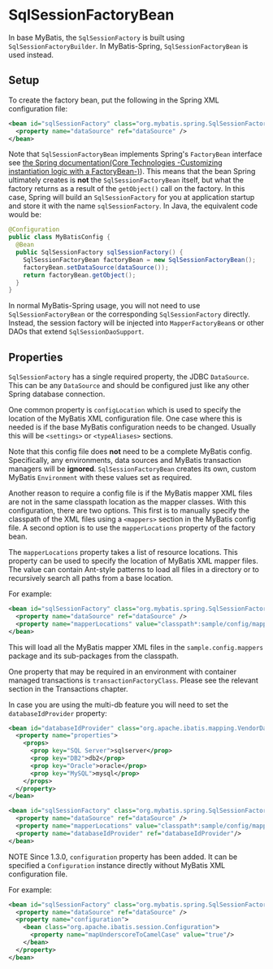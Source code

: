 <a name="SqlSessionFactoryBean"></a>
# SqlSessionFactoryBean

In base MyBatis, the `SqlSessionFactory` is built using `SqlSessionFactoryBuilder`. In MyBatis-Spring, `SqlSessionFactoryBean` is used instead.

## Setup

To create the factory bean, put the following in the Spring XML configuration file:

```xml
<bean id="sqlSessionFactory" class="org.mybatis.spring.SqlSessionFactoryBean">
  <property name="dataSource" ref="dataSource" />
</bean>
```
Note that `SqlSessionFactoryBean` implements Spring's `FactoryBean` interface see [the Spring documentation(Core Technologies -Customizing instantiation logic with a FactoryBean-)](https://docs.spring.io/spring/docs/current/spring-framework-reference/core.html#beans-factory-extension-factorybean)).
This means that the bean Spring ultimately creates is **not** the `SqlSessionFactoryBean` itself, but what the factory returns as a result of the `getObject()` call on the factory. 
In this case, Spring will build an `SqlSessionFactory` for you at application startup and store it with the name `sqlSessionFactory`.
In Java, the equivalent code would be:

```java
@Configuration
public class MyBatisConfig {
  @Bean
  public SqlSessionFactory sqlSessionFactory() {
    SqlSessionFactoryBean factoryBean = new SqlSessionFactoryBean();
    factoryBean.setDataSource(dataSource());
    return factoryBean.getObject();
  }
}
```

In normal MyBatis-Spring usage, you will not need to use `SqlSessionFactoryBean` or the corresponding `SqlSessionFactory` directly.
Instead, the session factory will be injected into `MapperFactoryBean`s or other DAOs that extend `SqlSessionDaoSupport`.

## Properties

`SqlSessionFactory` has a single required property, the JDBC `DataSource`. This can be any `DataSource` and should be configured just like any other Spring database connection.

One common property is `configLocation` which is used to specify the location of the MyBatis XML configuration file.
One case where this is needed is if the base MyBatis configuration needs to be changed. Usually this will be `<settings>` or `<typeAliases>` sections.

Note that this config file does **not** need to be a complete MyBatis config. Specifically, any environments, data sources and MyBatis transaction managers will be **ignored**.
`SqlSessionFactoryBean` creates its own, custom MyBatis `Environment` with these values set as required.

Another reason to require a config file is if the MyBatis mapper XML files are not in the same classpath location as the mapper classes. With this configuration, there are two options.
This first is to manually specify the classpath of the XML files using a `<mappers>` section in the MyBatis config file. A second option is to use the `mapperLocations` property of the factory bean.

The `mapperLocations` property takes a list of resource locations. This property can be used to specify the location of MyBatis XML mapper files.
The value can contain Ant-style patterns to load all files in a directory or to recursively search all paths from a base location.

For example:

```xml
<bean id="sqlSessionFactory" class="org.mybatis.spring.SqlSessionFactoryBean">
  <property name="dataSource" ref="dataSource" />
  <property name="mapperLocations" value="classpath*:sample/config/mappers/**/*.xml" />
</bean>
```

This will load all the MyBatis mapper XML files in the `sample.config.mappers` package and its sub-packages from the classpath.

One property that may be required in an environment with container managed transactions is `transactionFactoryClass`. Please see the relevant section in the Transactions chapter.

In case you are using the multi-db feature you will need to set the `databaseIdProvider` property:

```xml
<bean id="databaseIdProvider" class="org.apache.ibatis.mapping.VendorDatabaseIdProvider">
  <property name="properties">
    <props>
      <prop key="SQL Server">sqlserver</prop>
      <prop key="DB2">db2</prop>
      <prop key="Oracle">oracle</prop>
      <prop key="MySQL">mysql</prop>
    </props>
  </property>
</bean>
```
```xml
<bean id="sqlSessionFactory" class="org.mybatis.spring.SqlSessionFactoryBean">
  <property name="dataSource" ref="dataSource" />
  <property name="mapperLocations" value="classpath*:sample/config/mappers/**/*.xml" />
  <property name="databaseIdProvider" ref="databaseIdProvider"/>
</bean>
```

<span class="label important">NOTE</span>
Since 1.3.0, `configuration` property has been added. It can be specified a `Configuration` instance directly without MyBatis XML configuration file.

For example:

```xml
<bean id="sqlSessionFactory" class="org.mybatis.spring.SqlSessionFactoryBean">
  <property name="dataSource" ref="dataSource" />
  <property name="configuration">
    <bean class="org.apache.ibatis.session.Configuration">
      <property name="mapUnderscoreToCamelCase" value="true"/>
    </bean>
  </property>
</bean>
```
